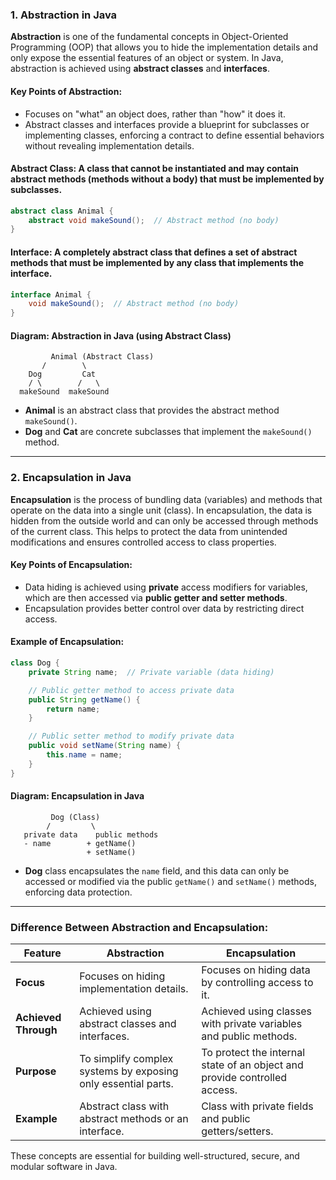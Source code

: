 ### **1. Abstraction in Java**

**Abstraction** is one of the fundamental concepts in Object-Oriented Programming (OOP) that allows you to hide the implementation details and only expose the essential features of an object or system. In Java, abstraction is achieved using **abstract classes** and **interfaces**.

#### **Key Points of Abstraction**:
- Focuses on "what" an object does, rather than "how" it does it.
- Abstract classes and interfaces provide a blueprint for subclasses or implementing classes, enforcing a contract to define essential behaviors without revealing implementation details.

#### **Abstract Class**: A class that cannot be instantiated and may contain abstract methods (methods without a body) that must be implemented by subclasses.
```java
abstract class Animal {
    abstract void makeSound();  // Abstract method (no body)
}
```

#### **Interface**: A completely abstract class that defines a set of abstract methods that must be implemented by any class that implements the interface.
```java
interface Animal {
    void makeSound();  // Abstract method (no body)
}
```

#### **Diagram: Abstraction in Java (using Abstract Class)**

```
         Animal (Abstract Class)
       /        \
    Dog         Cat
    / \        /   \
  makeSound  makeSound
```

- **Animal** is an abstract class that provides the abstract method `makeSound()`.
- **Dog** and **Cat** are concrete subclasses that implement the `makeSound()` method.

---

### **2. Encapsulation in Java**

**Encapsulation** is the process of bundling data (variables) and methods that operate on the data into a single unit (class). In encapsulation, the data is hidden from the outside world and can only be accessed through methods of the current class. This helps to protect the data from unintended modifications and ensures controlled access to class properties.

#### **Key Points of Encapsulation**:
- Data hiding is achieved using **private** access modifiers for variables, which are then accessed via **public getter and setter methods**.
- Encapsulation provides better control over data by restricting direct access.

#### **Example of Encapsulation**:
```java
class Dog {
    private String name;  // Private variable (data hiding)

    // Public getter method to access private data
    public String getName() {
        return name;
    }

    // Public setter method to modify private data
    public void setName(String name) {
        this.name = name;
    }
}
```

#### **Diagram: Encapsulation in Java**

```
         Dog (Class)
        /         \
   private data    public methods
   - name        + getName()
                 + setName()
```

- **Dog** class encapsulates the `name` field, and this data can only be accessed or modified via the public `getName()` and `setName()` methods, enforcing data protection.

---

### **Difference Between Abstraction and Encapsulation**:

| **Feature**        | **Abstraction**                                    | **Encapsulation**                                         |
|--------------------|----------------------------------------------------|-----------------------------------------------------------|
| **Focus**          | Focuses on hiding implementation details.          | Focuses on hiding data by controlling access to it.        |
| **Achieved Through** | Achieved using abstract classes and interfaces.   | Achieved using classes with private variables and public methods. |
| **Purpose**        | To simplify complex systems by exposing only essential parts. | To protect the internal state of an object and provide controlled access. |
| **Example**        | Abstract class with abstract methods or an interface. | Class with private fields and public getters/setters.      |

These concepts are essential for building well-structured, secure, and modular software in Java.
